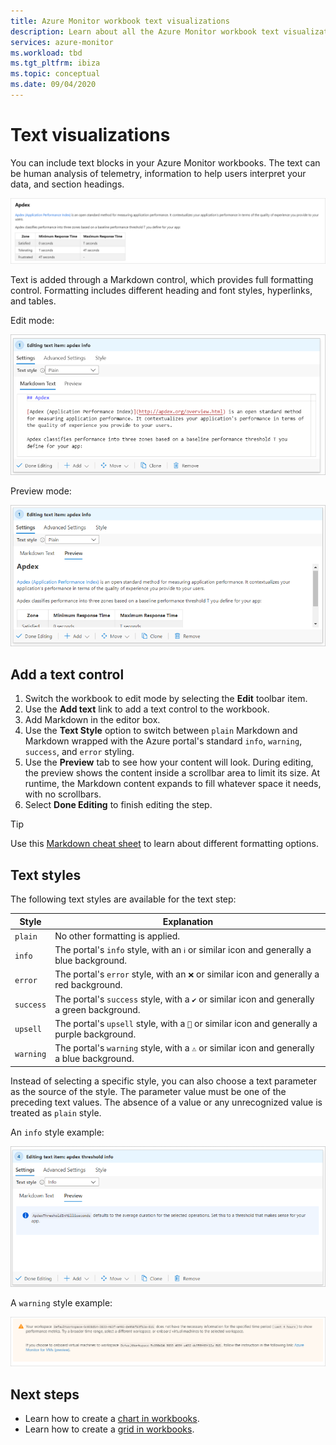 ```yaml
---
title: Azure Monitor workbook text visualizations
description: Learn about all the Azure Monitor workbook text visualizations.
services: azure-monitor
ms.workload: tbd
ms.tgt_pltfrm: ibiza
ms.topic: conceptual
ms.date: 09/04/2020
---
```

# Text visualizations

You can include text blocks in your Azure Monitor workbooks. The text can be human analysis of telemetry, information to help users interpret your data, and section headings.

[![Screenshot that shows the Apdex table of text.](./media/workbooks-text-visualizations/apdex.png)](./media/workbooks-text-visualizations/apdex.png#lightbox)

Text is added through a Markdown control, which provides full formatting control. Formatting includes different heading and font styles, hyperlinks, and tables.

Edit mode:

![Screenshot that shows a text step in edit mode.](./media/workbooks-text-visualizations/text-edit-mode.png)

Preview mode:

![Screenshot that shows a text step in edit mode on the Preview tab.](./media/workbooks-text-visualizations/text-edit-mode-preview.png)

## Add a text control

1. Switch the workbook to edit mode by selecting the **Edit** toolbar item.
1. Use the **Add text** link to add a text control to the workbook.
1. Add Markdown in the editor box.
1. Use the **Text Style** option to switch between `plain` Markdown and Markdown wrapped with the Azure portal's standard `info`, `warning`, `success`, and `error` styling.
1. Use the **Preview** tab to see how your content will look. During editing, the preview shows the content inside a scrollbar area to limit its size. At runtime, the Markdown content expands to fill whatever space it needs, with no scrollbars.
1. Select **Done Editing** to finish editing the step.

> [!TIP]
> Use this [Markdown cheat sheet](https://github.com/adam-p/markdown-here/wiki/Markdown-Cheatsheet) to learn about different formatting options.

## Text styles

The following text styles are available for the text step:

| Style     | Explanation                                                                               |
|-----------|-------------------------------------------------------------------------------------------|
| `plain`   | No other formatting is applied.                                                      |
| `info`    | The portal's `info` style, with an  `ℹ` or similar icon and generally a blue background.      |
| `error`   | The portal's `error` style, with an `❌` or similar icon and generally a red background.     |
| `success` | The portal's `success` style, with a `✔` or similar icon and generally a green background.  |
| `upsell`  | The portal's `upsell` style, with a `🚀` or similar icon and generally a purple background. |
| `warning` | The portal's `warning` style, with a `⚠` or similar icon and generally a blue background.   |

Instead of selecting a specific style, you can also choose a text parameter as the source of the style. The parameter value must be one of the preceding text values. The absence of a value or any unrecognized value is treated as `plain` style.

An `info` style example:

![Screenshot that shows what the info style looks like.](./media/workbooks-text-visualizations/text-preview-info-style.png)

A `warning` style example:

![Screenshot that shows what the warning style looks like.](./media/workbooks-text-visualizations/text-warning-style.png)

## Next steps

* Learn how to create a [chart in workbooks](workbooks-chart-visualizations.md).
* Learn how to create a [grid in workbooks](workbooks-grid-visualizations.md).
